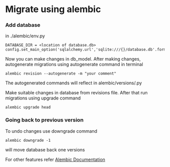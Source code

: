 # Migrate using alembic

### Add database

in ./alembic/env.py

    DATABASE_DIR = <location of database.db>
    config.set_main_option('sqlalchemy.url','sqlite:///{}/database.db'.format(DATABASE_DIR))




Now you can make changes in db_model.
After making changes, autogenerate migrations using autogenerate command in terminal

    alembic revision --autogenerate -m "your comment"

The autogenerated commands will reflect in alembic/versions/<revision file>.py

Make suitable changes in database from revisions file.
After that run migrations using upgrade command

    alembic upgrade head

### Going back to previous version
To undo changes use downgrade command

    alembic downgrade -1

will move database back one versions

For other features refer [Alembic Documentation](https://alembic.sqlalchemy.org/en/latest/tutorial.html)
